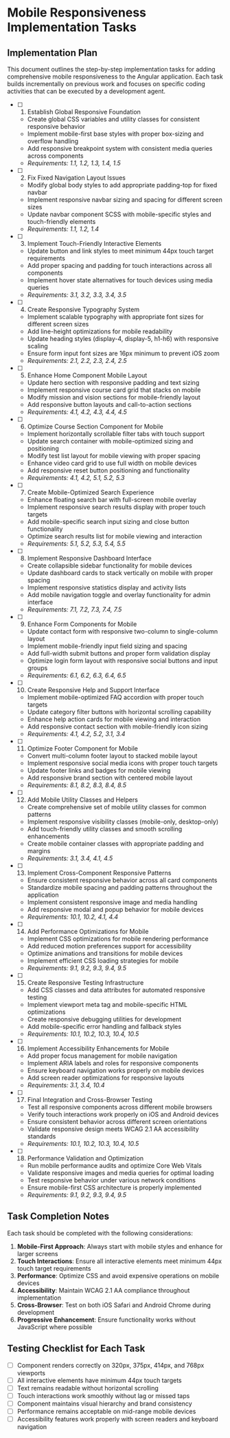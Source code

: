 # Mobile Responsiveness Implementation Tasks

## Implementation Plan

This document outlines the step-by-step implementation tasks for adding comprehensive mobile responsiveness to the Angular application. Each task builds incrementally on previous work and focuses on specific coding activities that can be executed by a development agent.

- [ ] 1. Establish Global Responsive Foundation
  - Create global CSS variables and utility classes for consistent responsive behavior
  - Implement mobile-first base styles with proper box-sizing and overflow handling
  - Add responsive breakpoint system with consistent media queries across components
  - _Requirements: 1.1, 1.2, 1.3, 1.4, 1.5_

- [ ] 2. Fix Fixed Navigation Layout Issues
  - Modify global body styles to add appropriate padding-top for fixed navbar
  - Implement responsive navbar sizing and spacing for different screen sizes
  - Update navbar component SCSS with mobile-specific styles and touch-friendly elements
  - _Requirements: 1.1, 1.2, 1.4_

- [ ] 3. Implement Touch-Friendly Interactive Elements
  - Update button and link styles to meet minimum 44px touch target requirements
  - Add proper spacing and padding for touch interactions across all components
  - Implement hover state alternatives for touch devices using media queries
  - _Requirements: 3.1, 3.2, 3.3, 3.4, 3.5_

- [ ] 4. Create Responsive Typography System
  - Implement scalable typography with appropriate font sizes for different screen sizes
  - Add line-height optimizations for mobile readability
  - Update heading styles (display-4, display-5, h1-h6) with responsive scaling
  - Ensure form input font sizes are 16px minimum to prevent iOS zoom
  - _Requirements: 2.1, 2.2, 2.3, 2.4, 2.5_

- [ ] 5. Enhance Home Component Mobile Layout
  - Update hero section with responsive padding and text sizing
  - Implement responsive course card grid that stacks on mobile
  - Modify mission and vision sections for mobile-friendly layout
  - Add responsive button layouts and call-to-action sections
  - _Requirements: 4.1, 4.2, 4.3, 4.4, 4.5_

- [ ] 6. Optimize Course Section Component for Mobile
  - Implement horizontally scrollable filter tabs with touch support
  - Update search container with mobile-optimized sizing and positioning
  - Modify test list layout for mobile viewing with proper spacing
  - Enhance video card grid to use full width on mobile devices
  - Add responsive reset button positioning and functionality
  - _Requirements: 4.1, 4.2, 5.1, 5.2, 5.3_

- [ ] 7. Create Mobile-Optimized Search Experience
  - Enhance floating search bar with full-screen mobile overlay
  - Implement responsive search results display with proper touch targets
  - Add mobile-specific search input sizing and close button functionality
  - Optimize search results list for mobile viewing and interaction
  - _Requirements: 5.1, 5.2, 5.3, 5.4, 5.5_

- [ ] 8. Implement Responsive Dashboard Interface
  - Create collapsible sidebar functionality for mobile devices
  - Update dashboard cards to stack vertically on mobile with proper spacing
  - Implement responsive statistics display and activity lists
  - Add mobile navigation toggle and overlay functionality for admin interface
  - _Requirements: 7.1, 7.2, 7.3, 7.4, 7.5_

- [ ] 9. Enhance Form Components for Mobile
  - Update contact form with responsive two-column to single-column layout
  - Implement mobile-friendly input field sizing and spacing
  - Add full-width submit buttons and proper form validation display
  - Optimize login form layout with responsive social buttons and input groups
  - _Requirements: 6.1, 6.2, 6.3, 6.4, 6.5_

- [ ] 10. Create Responsive Help and Support Interface
  - Implement mobile-optimized FAQ accordion with proper touch targets
  - Update category filter buttons with horizontal scrolling capability
  - Enhance help action cards for mobile viewing and interaction
  - Add responsive contact section with mobile-friendly icon sizing
  - _Requirements: 4.1, 4.2, 5.2, 3.1, 3.4_

- [ ] 11. Optimize Footer Component for Mobile
  - Convert multi-column footer layout to stacked mobile layout
  - Implement responsive social media icons with proper touch targets
  - Update footer links and badges for mobile viewing
  - Add responsive brand section with centered mobile layout
  - _Requirements: 8.1, 8.2, 8.3, 8.4, 8.5_

- [ ] 12. Add Mobile Utility Classes and Helpers
  - Create comprehensive set of mobile utility classes for common patterns
  - Implement responsive visibility classes (mobile-only, desktop-only)
  - Add touch-friendly utility classes and smooth scrolling enhancements
  - Create mobile container classes with appropriate padding and margins
  - _Requirements: 3.1, 3.4, 4.1, 4.5_

- [ ] 13. Implement Cross-Component Responsive Patterns
  - Ensure consistent responsive behavior across all card components
  - Standardize mobile spacing and padding patterns throughout the application
  - Implement consistent responsive image and media handling
  - Add responsive modal and popup behavior for mobile devices
  - _Requirements: 10.1, 10.2, 4.1, 4.4_

- [ ] 14. Add Performance Optimizations for Mobile
  - Implement CSS optimizations for mobile rendering performance
  - Add reduced motion preferences support for accessibility
  - Optimize animations and transitions for mobile devices
  - Implement efficient CSS loading strategies for mobile
  - _Requirements: 9.1, 9.2, 9.3, 9.4, 9.5_

- [ ] 15. Create Responsive Testing Infrastructure
  - Add CSS classes and data attributes for automated responsive testing
  - Implement viewport meta tag and mobile-specific HTML optimizations
  - Create responsive debugging utilities for development
  - Add mobile-specific error handling and fallback styles
  - _Requirements: 10.1, 10.2, 10.3, 10.4, 10.5_

- [ ] 16. Implement Accessibility Enhancements for Mobile
  - Add proper focus management for mobile navigation
  - Implement ARIA labels and roles for responsive components
  - Ensure keyboard navigation works properly on mobile devices
  - Add screen reader optimizations for responsive layouts
  - _Requirements: 3.1, 3.4, 10.4_

- [ ] 17. Final Integration and Cross-Browser Testing
  - Test all responsive components across different mobile browsers
  - Verify touch interactions work properly on iOS and Android devices
  - Ensure consistent behavior across different screen orientations
  - Validate responsive design meets WCAG 2.1 AA accessibility standards
  - _Requirements: 10.1, 10.2, 10.3, 10.4, 10.5_

- [ ] 18. Performance Validation and Optimization
  - Run mobile performance audits and optimize Core Web Vitals
  - Validate responsive images and media queries for optimal loading
  - Test responsive behavior under various network conditions
  - Ensure mobile-first CSS architecture is properly implemented
  - _Requirements: 9.1, 9.2, 9.3, 9.4, 9.5_

## Task Completion Notes

Each task should be completed with the following considerations:

1. **Mobile-First Approach**: Always start with mobile styles and enhance for larger screens
2. **Touch Interactions**: Ensure all interactive elements meet minimum 44px touch target requirements
3. **Performance**: Optimize CSS and avoid expensive operations on mobile devices
4. **Accessibility**: Maintain WCAG 2.1 AA compliance throughout implementation
5. **Cross-Browser**: Test on both iOS Safari and Android Chrome during development
6. **Progressive Enhancement**: Ensure functionality works without JavaScript where possible

## Testing Checklist for Each Task

- [ ] Component renders correctly on 320px, 375px, 414px, and 768px viewports
- [ ] All interactive elements have minimum 44px touch targets
- [ ] Text remains readable without horizontal scrolling
- [ ] Touch interactions work smoothly without lag or missed taps
- [ ] Component maintains visual hierarchy and brand consistency
- [ ] Performance remains acceptable on mid-range mobile devices
- [ ] Accessibility features work properly with screen readers and keyboard navigation